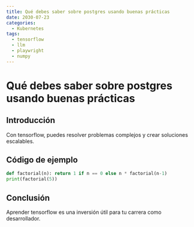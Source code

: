 ```yaml
---
title: Qué debes saber sobre postgres usando buenas prácticas
date: 2030-07-23
categories:
  - Kubernetes
tags:
  - tensorflow
  - llm
  - playwright
  - numpy
---
```


# Qué debes saber sobre postgres usando buenas prácticas

## Introducción

Con tensorflow, puedes resolver problemas complejos y crear soluciones escalables.

## Código de ejemplo

```python
def factorial(n): return 1 if n == 0 else n * factorial(n-1)
print(factorial(5))
```

## Conclusión

Aprender tensorflow es una inversión útil para tu carrera como desarrollador.